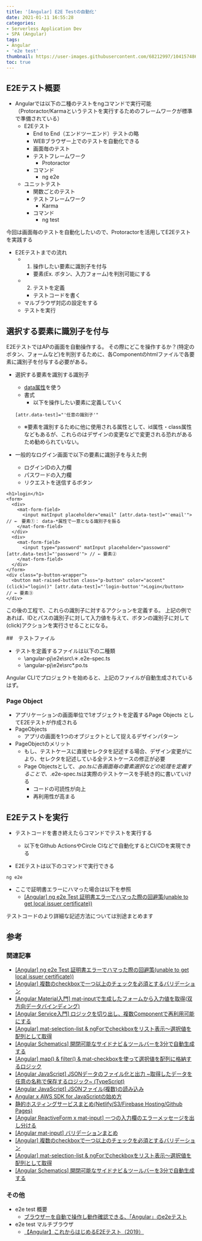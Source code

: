 ```yaml
---
title: '[Angular] E2E Testの自動化'
date: 2021-01-11 16:55:28
categories:
- Serverless Application Dev
- SPA (Angular)
tags: 
- Angular
- 'e2e test'
thumbnail: https://user-images.githubusercontent.com/68212997/104157486-8d40e000-542e-11eb-9c5d-786957fff2b4.png
toc: true
---
```


## E2Eテスト概要
- Angularでは以下の二種のテストをngコマンドで実行可能（Protoractor/Karmaというテストを実行するためのフレームワークが標準で準備されている）
  - E2Eテスト
    - End to End（エンドツーエンド）テストの略
    - WEBブラウザー上でのテストを自動化できる
    - 画面毎のテスト
    - テストフレームワーク
      - Protoractor
    - コマンド
      - ng e2e
  - ユニットテスト
    - 関数ごとのテスト
    - テストフレームワーク
      - Karma
    - コマンド
      - ng test

今回は画面毎のテストを自動化したいので、Protoractorを活用してE2Eテストを実践する

- E2Eテストまでの流れ
  - 1. 操作したい要素に識別子を付与
    - 要素(Ex. ボタン、入力フォーム)を判別可能にする
  - 2. テストを定義
    - テストコードを書く
  - マルブラウザ対応の設定をする
  - テストを実行

## 選択する要素に識別子を付与
E2EテストではAPの画面を自動操作する。
その際にどこを操作するか？(特定のボタン、フォームなど)を判別するために、各Componentのhtmlファイルで各要素に識別子を付与する必要がある。

- 選択する要素を識別する識別子
  - [data属性](https://developer.mozilla.org/ja/docs/Web/HTML/Global_attributes/data-*)を使う
  - 書式
    - 以下を操作したい要素に定義していく
  ```
  [attr.data-test]="'任意の識別子'"
  ```
    - ※要素を識別するために他に使用される属性として、id属性・class属性などもあるが、これらのはデザインの変更などで変更される恐れがあるため勧められていない。

- 一般的なログイン画面で以下の要素に識別子を与えた例
  - ログインIDの入力欄
  - パスワードの入力欄
  - リクエストを送信するボタン

```
<h1>login</h1>
<form>
  <div>
    <mat-form-field>
      <input matInput placeholder="email" [attr.data-test]="'email'"> // ←　要素①： data-*属性で一意となる識別子を振る
    </mat-form-field>
  </div>
  <div>
    <mat-form-field>
      <input type="password" matInput placeholder="passoword" [attr.data-test]="'password'"> // ← 要素②
    </mat-form-field>
  </div>
</form>
<div class="p-button-wrapper">
  <button mat-raised-button class="p-button" color="accent" (click)="login()" [attr.data-test]="'login-button'">Login</button>　 // ← 要素③
</div>
```

この後の工程で、これらの識別子に対するアクションを定義する。
上記の例であれば、IDとパスの識別子に対して入力値を与えて、ボタンの識別子に対して(click)アクションを実行させることになる。

##　テストファイル
- テストを定義するファイルは以下の二種類
  - \angular-pj\e2e\src\＊.e2e-spec.ts
  - \angular-pj\e2e\src\*.po.ts

Angular CLIでプロジェクトを始めると、上記のファイルが自動生成されているはず。

### Page Object
- アプリケーションの画面単位で1オブジェクトを定義するPage Objects としてE2Eテストが作成される
- PageObjects
  - アプリの画面を1つのオブジェクトとして捉えるデザインパターン
- PageObjectのメリット
  - もし、テストケースに直接セレクタを記述する場合、デザイン変更がにより、セレクタを記述している全テストケースの修正が必要
  - Page Objectsとして、*.po.tsに各画面毎の要素選択などの処理を定義することで、*.e2e-spec.tsは実際のテストケースを手続き的に書いていける
    - コードの可読性が向上
    - 再利用性が高まる

## E2Eテストを実行
- テストコードを書き終えたらコマンドでテストを実行する
  - 以下をGithub ActionsやCircle CIなどで自動化するとCI/CDを実現できる

- E2Eテストは以下のコマンドで実行できる
```
ng e2e
```

- ここで証明書エラーにハマった場合は以下を参照
    - [[Angular] ng e2e Test 証明書エラーでハマった際の回避策(unable to get local issuer certificate))](/Angular-ng-e2e-Test-証明書エラーでハマった際の回避策/)

テストコードのより詳細な記述方法については別途まとめます

## 参考
### 関連記事
- [[Angular] ng e2e Test 証明書エラーでハマった際の回避策(unable to get local issuer certificate))](/Angular-ng-e2e-Test-証明書エラーでハマった際の回避策/)
- [[Angular] 複数のcheckboxで一つ以上のチェックを必須とするバリデーション](/Angular-複数のcheckboxで一つ以上のチェックを必須とするバリデーション/)
- [[Angular Material入門] mat-inputで生成したフォームから入力値を取得(双方向データバインディング)](/Angular入門-mat-inputで生成したフォームから入力値を取得-双方向データバインディング/)
- [[Angular Service入門] ロジックを切り出し、複数Componentで再利用可能にする](/Angular-Service入門-ロジックを切り出し、複数Componentで再利用可能にする/)
- [[Angular] mat-selection-list & ngForでcheckboxをリスト表示～選択値を配列として取得](/Angular-mat-selection-listでcheckboxを表示～選択値を配列として取得/)
- [[Angular Schematics] 開閉可能なサイドナビ＆ツールバーを3分で自動生成する](/Angular-Schematics-開閉可能なサイドナビ＆ツールバーを3分で自動生成する/)
- [[Angular] map() & filter() & mat-checkboxを使って選択値を配列に格納するロジック](/Angular-map-fileter-mat-checkboxを使って選択値を配列に格納するロジック/)
- [[Angular JavaScript] JSONデータのファイル化と出力 ~取得したデータを任意の名称で保存するロジック~ (TypeScript)](/Angular-JSONデータのファイル化と出力-クラウドから取得したデータを任意の名称で保存する/)
- [[Angular JavaScript] JSONファイル(複数)の読み込み](/Angular-JavaScript-JSONファイルの読み込み/)
- [Angular x AWS SDK for JavaScriptの始め方](/Angular-x-AWS-SDK-for-JavaScriptの始め方/)
- [静的ホスティングサービスまとめ(Netlify/S3/Firebase Hosting/Github Pages)](/静的ホスティングサービスまとめ-Netlify-S3-Firebase-Hosting-Github-Pages/)
- [[Angular ReactiveForm x mat-input] 一つの入力欄のエラーメッセージを出し分ける](/Angular-ReactiveForm-x-mat-input-一つの入力欄のエラーメッセージを出し分ける/)
- [[Angular mat-input] バリデーションまとめ](/Angular-mat-input-バリデーションまとめ/)
- [[Angular] 複数のcheckboxで一つ以上のチェックを必須とするバリデーション](/Angular-複数のcheckboxで一つ以上のチェックを必須とするバリデーション/)
- [[Angular] mat-selection-list & ngForでcheckboxをリスト表示～選択値を配列として取得](/Angular-mat-selection-listでcheckboxを表示～選択値を配列として取得/)
- [[Angular Schematics] 開閉可能なサイドナビ＆ツールバーを3分で自動生成する](/Angular-Schematics-開閉可能なサイドナビ＆ツールバーを3分で自動生成する/)

### その他
- e2e test  概要
  - [ブラウザーを自動で操作し動作確認できる、「Angular」のe2eテスト](https://codezine.jp/article/detail/11013)
- e2e test マルチブラウザ
  - [【Angular】これからはじめるE2Eテスト（2019）](https://qiita.com/nishiemon/items/d774c17476c9f7d8ad6a)
